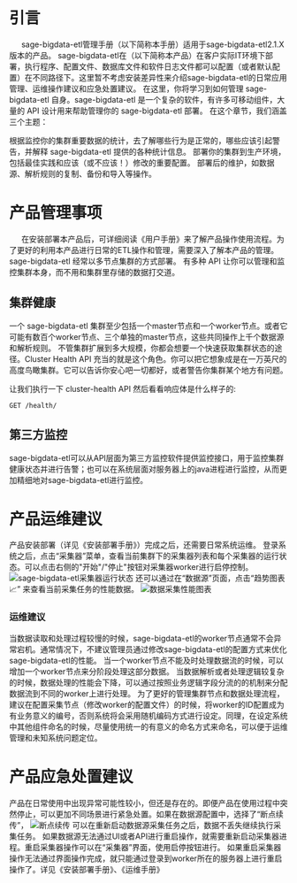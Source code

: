 # 引言
&ensp; &ensp; sage-bigdata-etl管理手册（以下简称本手册）适用于sage-bigdata-etl2.1.X版本的产品。
sage-bigdata-etl在（以下简称本产品）在客户实际IT环境下部署，执行程序、配置文件、数据库文件和软件日志文件都可以配置（或者默认配置）在不同路径下。这里暂不考虑安装差异性来介绍sage-bigdata-etl的日常应用管理、运维操作建议和应急处置建议。
在这里，你将学习到如何管理 sage-bigdata-etl 自身。sage-bigdata-etl 是一个复杂的软件，有许多可移动组件，大量的 API 设计用来帮助管理你的 sage-bigdata-etl 部署。
在这个章节，我们涵盖三个主题：

根据监控你的集群重要数据的统计，去了解哪些行为是正常的，哪些应该引起警告，并解释 sage-bigdata-etl 提供的各种统计信息。
部署你的集群到生产环境，包括最佳实践和应该（或不应该！）修改的重要配置。
部署后的维护，如数据源、解析规则的复制、备份和导入等操作。
# 产品管理事项
&ensp; &ensp; 在安装部署本产品后，可详细阅读《用户手册》来了解产品操作使用流程。为了更好的利用本产品进行日常的ETL操作和管理，需要深入了解本产品的管理。
sage-bigdata-etl 经常以多节点集群的方式部署。 有多种 API 让你可以管理和监控集群本身，而不用和集群里存储的数据打交道。
## 集群健康
一个 sage-bigdata-etl 集群至少包括一个master节点和一个worker节点。或者它可能有数百个worker节点、三个单独的master节点，这些共同操作上千个数据源和解析规则。
不管集群扩展到多大规模，你都会想要一个快速获取集群状态的途径。Cluster Health API 充当的就是这个角色。你可以把它想象成是在一万英尺的高度鸟瞰集群。它可以告诉你安心吧一切都好，或者警告你集群某个地方有问题。

让我们执行一下 cluster-health API 然后看看响应体是什么样子的:

`GET /health/
`
## 第三方监控
sage-bigdata-etl可以从API层面为第三方监控软件提供监控接口，用于监控集群健康状态并进行告警；也可以在系统层面对服务器上的java进程进行监控，从而更加精细地对sage-bigdata-etl进行监控。

# 产品运维建议
产品安装部署（详见《安装部署手册》）完成之后，还需要日常系统运维。
登录系统之后，点击“采集器”菜单，查看当前集群下的采集器列表和每个采集器的运行状态。可以点击右侧的"开始"/"停止"按钮对采集器worker进行启停控制。
![sage-bigdata-etl采集器运行状态](/uploads/33d4c1ba71e41071bb0fd26ec1e29220/屏幕快照_2017-05-31_15.19.43.png)
还可以通过在“数据源”页面，点击“趋势图表📈” 来查看当前采集任务的性能数据。
![数据采集性能图表](/uploads/fcca3e34ecb1656a370b3101bba7739b/屏幕快照_2017-05-31_15.42.03.png)


### 运维建议
当数据读取和处理过程较慢的时候，sage-bigdata-etl的worker节点通常不会异常宕机。通常情况下，不建议管理员通过修改sage-bigdata-etl的配置方式来优化sage-bigdata-etl的性能。
当一个worker节点不能及时处理数据流的时候，可以增加一个worker节点来分阶段处理这部分数据。
当数据解析或者处理逻辑较复杂的时候，数据处理的性能会下降，可以通过按照业务逻辑字段分流的的机制来分配数据流到不同的worker上进行处理。
为了更好的管理集群节点和数据处理流程，建议在配置采集节点（修改worker的配置文件）的时候，将worker的ID配置成为有业务意义的编号，否则系统将会采用随机编码方式进行设定。同理，在设定系统中其他组件命名的时候，尽量使用统一的有意义的命名方式来命名，可以便于运维管理和未知系统问题定位。

# 产品应急处置建议
产品在日常使用中出现异常可能性较小，但还是存在的。即便产品在使用过程中突然停止，可以更加不同场景进行紧急处置。如果在数据源配置中，选择了“断点续传”，
![断点续传](/uploads/cfd57812c3813e01c912611d5bcd6d01/屏幕快照_2017-05-31_16.56.39.png)
可以在重新启动数据源采集任务之后，数据不丢失继续执行采集任务。
如果数据源无法通过UI或者API进行重启操作，就需要重新启动采集器进程。重启采集器操作可以在“采集器”界面，使用启停按钮进行。
如果重启采集器操作无法通过界面操作完成，就只能通过登录到worker所在的服务器上进行重启操作了。详见《安装部署手册》、《运维手册》